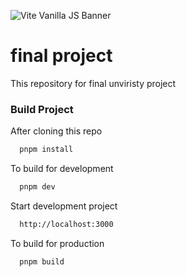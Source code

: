 ![Vite Vanilla JS Banner](https://user-images.githubusercontent.com/13462122/158487769-9a3c2dc8-db13-4034-934b-922ed59da656.jpg)

# final project <!-- omit in toc -->

This repository for final unviristy project

### Build Project

After cloning this repo

```bash
  pnpm install
```

To build for development

```bash
  pnpm dev
```

Start development project

```bash
  http://localhost:3000
```

To build for production

```bash
  pnpm build
```
